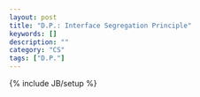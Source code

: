 ```yaml
---
layout: post
title: "D.P.: Interface Segregation Principle"
keywords: []
description: ""
category: "CS"
tags: ["D.P."]
---
```

{% include JB/setup %}


